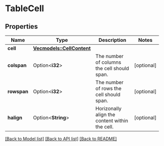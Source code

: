 # TableCell

## Properties

Name | Type | Description | Notes
------------ | ------------- | ------------- | -------------
**cell** | [**Vec<models::CellContent>**](CellContent.md) |  | 
**colspan** | Option<**i32**> | The number of columns the cell should span. | [optional]
**rowspan** | Option<**i32**> | The number of rows the cell should span. | [optional]
**halign** | Option<**String**> | Horizonally align the content within the cell. | [optional]

[[Back to Model list]](../README.md#documentation-for-models) [[Back to API list]](../README.md#documentation-for-api-endpoints) [[Back to README]](../README.md)


